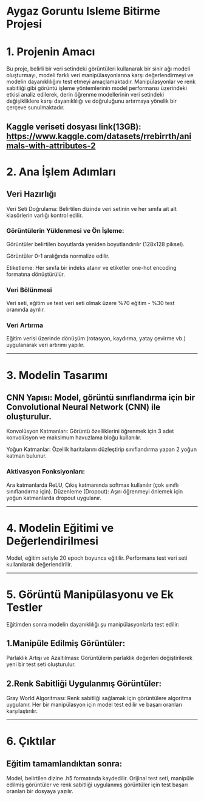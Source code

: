 # Aygaz Goruntu Isleme Bitirme Projesi

# 1. Projenin Amacı
Bu proje, belirli bir veri setindeki görüntüleri kullanarak bir sinir ağı modeli oluşturmayı, modeli farklı veri manipülasyonlarına karşı değerlendirmeyi ve modelin dayanıklılığını test etmeyi amaçlamaktadır. Manipülasyonlar ve renk sabitliği gibi görüntü işleme yöntemlerinin model performansı üzerindeki etkisi analiz edilerek, derin öğrenme modellerinin veri setindeki değişikliklere karşı dayanıklılığı ve doğruluğunu artırmaya yönelik bir çerçeve sunulmaktadır.

Kaggle veriseti dosyası link(13GB): https://www.kaggle.com/datasets/rrebirrth/animals-with-attributes-2
---

# 2. Ana İşlem Adımları
## Veri Hazırlığı
Veri Seti Doğrulama: Belirtilen dizinde veri setinin ve her sınıfa ait alt klasörlerin varlığı kontrol edilir.
### Görüntülerin Yüklenmesi ve Ön İşleme:
Görüntüler belirtilen boyutlarda yeniden boyutlandırılır (128x128 piksel).

Görüntüler 0-1 aralığında normalize edilir.

Etiketleme: Her sınıfa bir indeks atanır ve etiketler one-hot encoding formatına dönüştürülür.
### Veri Bölünmesi
Veri seti, eğitim ve test veri seti olmak üzere %70 eğitim - %30 test oranında ayrılır.
### Veri Artırma
Eğitim verisi üzerinde dönüşüm (rotasyon, kaydırma, yatay çevirme vb.) uygulanarak veri artırımı yapılır.

---

# 3. Modelin Tasarımı
## CNN Yapısı: Model, görüntü sınıflandırma için bir Convolutional Neural Network (CNN) ile oluşturulur.
Konvolüsyon Katmanları: Görüntü özelliklerini öğrenmek için 3 adet konvolüsyon ve maksimum havuzlama bloğu kullanılır.

Yoğun Katmanlar: Özellik haritalarını düzleştirip sınıflandırma yapan 2 yoğun katman bulunur.
### Aktivasyon Fonksiyonları:
Ara katmanlarda ReLU,
Çıkış katmanında softmax kullanılır (çok sınıflı sınıflandırma için).
Düzenleme (Dropout): Aşırı öğrenmeyi önlemek için yoğun katmanlarda dropout uygulanır.

---

# 4. Modelin Eğitimi ve Değerlendirilmesi
Model, eğitim setiyle 20 epoch boyunca eğitilir.
Performans test veri seti kullanılarak değerlendirilir.

---

# 5. Görüntü Manipülasyonu ve Ek Testler
Eğitimden sonra modelin dayanıklılığı şu manipülasyonlarla test edilir:
## 1.Manipüle Edilmiş Görüntüler:
Parlaklık Artışı ve Azaltılması: Görüntülerin parlaklık değerleri değiştirilerek yeni bir test seti oluşturulur.
## 2.Renk Sabitliği Uygulanmış Görüntüler:
Gray World Algoritması: Renk sabitliği sağlamak için görüntülere algoritma uygulanır.
Her bir manipülasyon için model test edilir ve başarı oranları karşılaştırılır.

---

# 6. Çıktılar
## Eğitim tamamlandıktan sonra:
Model, belirtilen dizine .h5 formatında kaydedilir.
Orijinal test seti, manipüle edilmiş görüntüler ve renk sabitliği uygulanmış görüntüler için test başarı oranları bir dosyaya yazılır.
